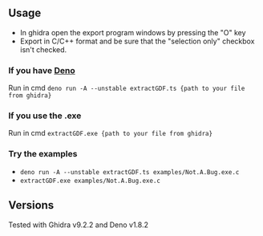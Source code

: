 ## Usage

- In ghidra open the export program windows by pressing the "O" key
- Export in C/C++ format and be sure that the "selection only" checkbox isn't checked.

### If you have [Deno](https://deno.land)

Run in cmd `deno run -A --unstable extractGDF.ts {path to your file from ghidra}`

### If you use the .exe

Run in cmd `extractGDF.exe {path to your file from ghidra}`

### Try the examples

- `deno run -A --unstable extractGDF.ts examples/Not.A.Bug.exe.c`
- `extractGDF.exe examples/Not.A.Bug.exe.c`

## Versions

Tested with Ghidra v9.2.2 and Deno v1.8.2
